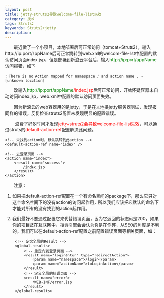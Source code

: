 ```yaml
---
layout: post
title: jetty+struts2导致welcome-file-list失效
category: 技术
tags: Struts2
keywords: Struts2+jetty
description: 
---
```

　　最近做了一个小项目，本地部署后可正常访问（tomcat+Struts2），输入http://ip:port/appName后可正常跳转到web.xml的welcom-file-list中配置的默认访问页面index.jsp，但是部署到新浪云平台后，输入<font color="green">http://ip:port/appName</font>访问报错，如下

	：There is no Action mapped for namespace / and action name . - [unknown location]

　　改输入<font color="green">http://ip:port/appName</font><font color="red">/index.jsp</font>后可正常访问，开始怀疑容器未自动访问index.jsp，web.xml中配置的默认访问页面失效。

　　因为新浪云的web容器用的是jetty，于是在本地换jetty服务器测试，发现报同样的错误，反复检查struts2配置未发现明显的配置错误。

　　	浪费了好多时间才发现<font color="red">jetty+struts2会导致welcome-file-list失效</font>，可以通过struts的<font color="red">default-action-ref</font>配置解决此问题。

	
	<!-- 未找到action时，默认跳转到此action -->
	<default-action-ref name="index" /> 
	
	<!-- 去登录页面 -->
	<action name="index">
		<result name="success">
			/index.jsp
		</result>
	</action>

　　注意：

1. 如果把default-action-ref配置在一个有命名空间的package下，那么它只对这个命名空间下的没有action的访问起作用，所以我们应该把它默认的命名下才能对所有的没有找到的action起作用。

2. 我们最好不要通过配置它来代替错误页面，因为它返回的状态码是200，如果你的项目放在互联网中，搜索引擎会会认为你是在作弊，从SEO的角度是不利的。我们可以在default-action-ref配置之前配置错误页面等相关页面，如：

		<!-- 定义全局的Result -->
		<global-results>
			<!-- 重定向到登录页面 -->
			<result name="loginInter" type="redirectAction">
				<param name="namespace">/login</param>
				<param name="actionName">toLoginAction</param>
			</result>
			<!-- 定义全局的错误页面 -->
			<result name="error">
				/WEB-INF/error.jsp
			</result>
		</global-results>

